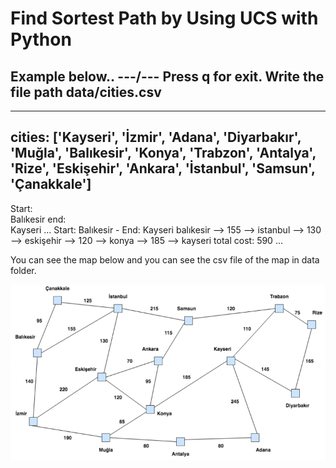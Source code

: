 # Find Sortest Path by Using UCS with Python

Example below..
---/---
Press q for exit.
Write the file path 
data/cities.csv
---
---
cities:  ['Kayseri', 'İzmir', 'Adana', 'Diyarbakır', 'Muğla', 'Balıkesir', 'Konya', 'Trabzon', 'Antalya', 'Rize', 'Eskişehir', 'Ankara', 'İstanbul', 'Samsun', 'Çanakkale']
---
Start:  
Balıkesir
end:  
Kayseri
...
Start:  Balıkesir  - End: Kayseri
balıkesir --> 155 -->  i̇stanbul --> 130 -->  eskişehir --> 120 -->  konya --> 185 -->  kayseri
total cost:  590
...

You can see the map below and you can see the csv file of the map in data folder.

<img src="/resources/map.png?raw=true"/>


